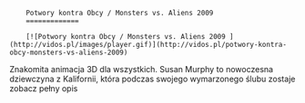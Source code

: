 
        Potwory kontra Obcy / Monsters vs. Aliens 2009 
        =============
        
        [![Potwory kontra Obcy / Monsters vs. Aliens 2009 ](http://vidos.pl/images/player.gif)](http://vidos.pl/potwory-kontra-obcy-monsters-vs-aliens-2009)
        
        
 Znakomita animacja 3D dla wszystkich. Susan Murphy to nowoczesna dziewczyna z Kalifornii, która podczas swojego wymarzonego ślubu zostaje zobacz pełny opis
    